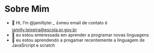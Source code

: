# Sobre Mim
- 👋 Hi, I’m @jamillytei
_ :+1:meu email de contato é jamilly.teixeira@escola.pr.gov.br
- 👀 eu estou enteressada em aprender a programar novas linguagens
- 🌱 eu estou aprendendo a progamar recentemente a linguagem de JavaSrcript e scratch

